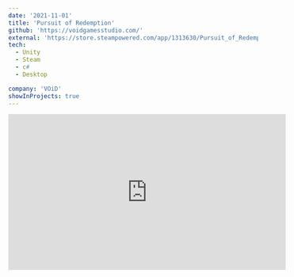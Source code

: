 ```yaml
---
date: '2021-11-01'
title: 'Pursuit of Redemption'
github: 'https://voidgamesstudio.com/'
external: 'https://store.steampowered.com/app/1313630/Pursuit_of_Redemption/'
tech:
  - Unity
  - Steam
  - c#
  - Desktop

company: 'VOiD'
showInProjects: true
---
```


<iframe width="560" height="315" src="https://www.youtube.com/embed/phSCBhOQzfc" frameborder="0" allow="accelerometer; clipboard-write; encrypted-media; gyroscope; picture-in-picture" allowfullscreen></iframe>
